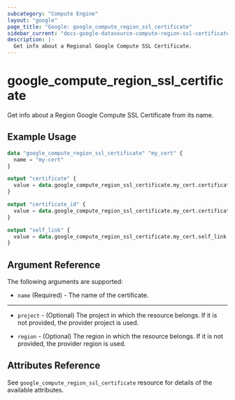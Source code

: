 ```yaml
---
subcategory: "Compute Engine"
layout: "google"
page_title: "Google: google_compute_region_ssl_certificate"
sidebar_current: "docs-google-datasource-compute-region-ssl-certificate"
description: |-
  Get info about a Regional Google Compute SSL Certificate.
---
```


# google\_compute\_region\_ssl\_certificate

Get info about a Region Google Compute SSL Certificate from its name.

## Example Usage

```tf
data "google_compute_region_ssl_certificate" "my_cert" {
  name = "my-cert"
}

output "certificate" {
  value = data.google_compute_region_ssl_certificate.my_cert.certificate
}

output "certificate_id" {
  value = data.google_compute_region_ssl_certificate.my_cert.certificate_id
}

output "self_link" {
  value = data.google_compute_region_ssl_certificate.my_cert.self_link
}
```

## Argument Reference

The following arguments are supported:

* `name` (Required) - The name of the certificate.

- - -

* `project` - (Optional) The project in which the resource belongs. If it
    is not provided, the provider project is used.

* `region` - (Optional) The region in which the resource belongs. If it
    is not provided, the provider region is used.

## Attributes Reference

See `google_compute_region_ssl_certificate` resource for details of the available attributes.
